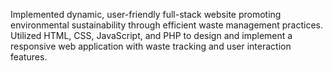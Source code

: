  Implemented dynamic, user-friendly full-stack website promoting environmental sustainability through
 efficient waste management practices.
 Utilized HTML, CSS, JavaScript, and PHP to design and implement a responsive web application
 with waste tracking and user interaction features.
